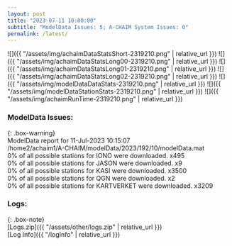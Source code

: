 ```yaml
---
layout: post
title: "2023-07-11 10:00:00"
subtitle: "ModelData Issues: 5; A-CHAIM System Issues: 0"
permalink: /latest/
---
```


![]({{ "/assets/img/achaimDataStatsShort-2319210.png" | relative_url }})
![]({{ "/assets/img/achaimDataStatsLong00-2319210.png" | relative_url }})
![]({{ "/assets/img/achaimDataStatsLong01-2319210.png" | relative_url }})
![]({{ "/assets/img/achaimDataStatsLong02-2319210.png" | relative_url }})
![]({{ "/assets/img/modelDataDataStats-2319210.png" | relative_url }})
![]({{ "/assets/img/modelDataStationStats-2319210.png" | relative_url }})
![]({{ "/assets/img/achaimRunTime-2319210.png" | relative_url }})


### ModelData Issues:  
  
{: .box-warning}  
 ModelData report for 11-Jul-2023 10:15:07   
 /home2/achaim1/A-CHAIM/modelData/2023/192/10/modelData.mat   
 0% of all possible stations for IONO were downloaded. x495   
 0% of all possible stations for JASON were downloaded. x9   
 0% of all possible stations for KASI were downloaded. x3500   
 0% of all possible stations for QGN were downloaded. x2   
 0% of all possible stations for KARTVERKET were downloaded. x3209   
  


### Logs:  
  
{: .box-note}  
[Logs.zip]({{ "/assets/other/logs.zip" | relative_url }})  
[Log Info]({{ "/logInfo" | relative_url }})  
